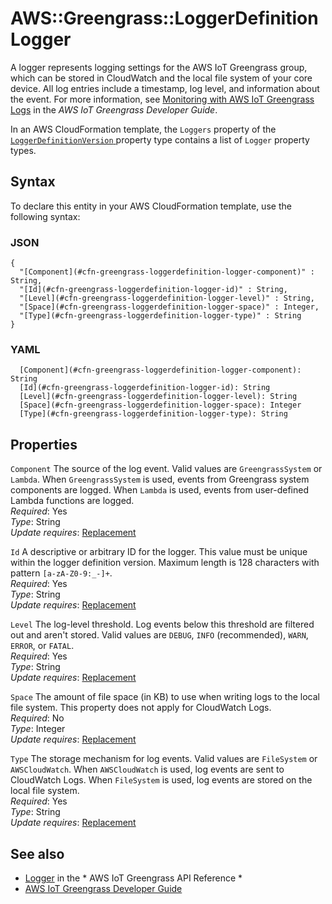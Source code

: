 # AWS::Greengrass::LoggerDefinition Logger<a name="aws-properties-greengrass-loggerdefinition-logger"></a>

<a name="aws-properties-greengrass-loggerdefinition-logger-description"></a>A logger represents logging settings for the AWS IoT Greengrass group, which can be stored in CloudWatch and the local file system of your core device\. All log entries include a timestamp, log level, and information about the event\. For more information, see [Monitoring with AWS IoT Greengrass Logs](https://docs.aws.amazon.com/greengrass/latest/developerguide/greengrass-logs-overview.html) in the *AWS IoT Greengrass Developer Guide*\.

<a name="aws-properties-greengrass-loggerdefinition-logger-inheritance"></a> In an AWS CloudFormation template, the `Loggers` property of the [ `LoggerDefinitionVersion` ](https://docs.aws.amazon.com/AWSCloudFormation/latest/UserGuide/aws-properties-greengrass-loggerdefinition-loggerdefinitionversion.html) property type contains a list of `Logger` property types\.

## Syntax<a name="aws-properties-greengrass-loggerdefinition-logger-syntax"></a>

To declare this entity in your AWS CloudFormation template, use the following syntax:

### JSON<a name="aws-properties-greengrass-loggerdefinition-logger-syntax.json"></a>

```
{
  "[Component](#cfn-greengrass-loggerdefinition-logger-component)" : String,
  "[Id](#cfn-greengrass-loggerdefinition-logger-id)" : String,
  "[Level](#cfn-greengrass-loggerdefinition-logger-level)" : String,
  "[Space](#cfn-greengrass-loggerdefinition-logger-space)" : Integer,
  "[Type](#cfn-greengrass-loggerdefinition-logger-type)" : String
}
```

### YAML<a name="aws-properties-greengrass-loggerdefinition-logger-syntax.yaml"></a>

```
  [Component](#cfn-greengrass-loggerdefinition-logger-component): String
  [Id](#cfn-greengrass-loggerdefinition-logger-id): String
  [Level](#cfn-greengrass-loggerdefinition-logger-level): String
  [Space](#cfn-greengrass-loggerdefinition-logger-space): Integer
  [Type](#cfn-greengrass-loggerdefinition-logger-type): String
```

## Properties<a name="aws-properties-greengrass-loggerdefinition-logger-properties"></a>

`Component`  <a name="cfn-greengrass-loggerdefinition-logger-component"></a>
The source of the log event\. Valid values are `GreengrassSystem` or `Lambda`\. When `GreengrassSystem` is used, events from Greengrass system components are logged\. When `Lambda` is used, events from user\-defined Lambda functions are logged\.  
*Required*: Yes  
*Type*: String  
*Update requires*: [Replacement](https://docs.aws.amazon.com/AWSCloudFormation/latest/UserGuide/using-cfn-updating-stacks-update-behaviors.html#update-replacement)

`Id`  <a name="cfn-greengrass-loggerdefinition-logger-id"></a>
A descriptive or arbitrary ID for the logger\. This value must be unique within the logger definition version\. Maximum length is 128 characters with pattern `[a-zA-Z0-9:_-]+`\.  
*Required*: Yes  
*Type*: String  
*Update requires*: [Replacement](https://docs.aws.amazon.com/AWSCloudFormation/latest/UserGuide/using-cfn-updating-stacks-update-behaviors.html#update-replacement)

`Level`  <a name="cfn-greengrass-loggerdefinition-logger-level"></a>
The log\-level threshold\. Log events below this threshold are filtered out and aren't stored\. Valid values are `DEBUG`, `INFO` \(recommended\), `WARN`, `ERROR`, or `FATAL`\.  
*Required*: Yes  
*Type*: String  
*Update requires*: [Replacement](https://docs.aws.amazon.com/AWSCloudFormation/latest/UserGuide/using-cfn-updating-stacks-update-behaviors.html#update-replacement)

`Space`  <a name="cfn-greengrass-loggerdefinition-logger-space"></a>
The amount of file space \(in KB\) to use when writing logs to the local file system\. This property does not apply for CloudWatch Logs\.  
*Required*: No  
*Type*: Integer  
*Update requires*: [Replacement](https://docs.aws.amazon.com/AWSCloudFormation/latest/UserGuide/using-cfn-updating-stacks-update-behaviors.html#update-replacement)

`Type`  <a name="cfn-greengrass-loggerdefinition-logger-type"></a>
The storage mechanism for log events\. Valid values are `FileSystem` or `AWSCloudWatch`\. When `AWSCloudWatch` is used, log events are sent to CloudWatch Logs\. When `FileSystem` is used, log events are stored on the local file system\.  
*Required*: Yes  
*Type*: String  
*Update requires*: [Replacement](https://docs.aws.amazon.com/AWSCloudFormation/latest/UserGuide/using-cfn-updating-stacks-update-behaviors.html#update-replacement)

## See also<a name="aws-properties-greengrass-loggerdefinition-logger--seealso"></a>
+  [Logger](https://docs.aws.amazon.com/greengrass/latest/apireference/definitions-logger.html) in the * AWS IoT Greengrass API Reference * 
+  [AWS IoT Greengrass Developer Guide](https://docs.aws.amazon.com/greengrass/latest/developerguide/) 